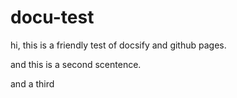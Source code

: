# docu-test

hi, this is a friendly test of docsify and github pages.

and this is a second scentence.

and a third
